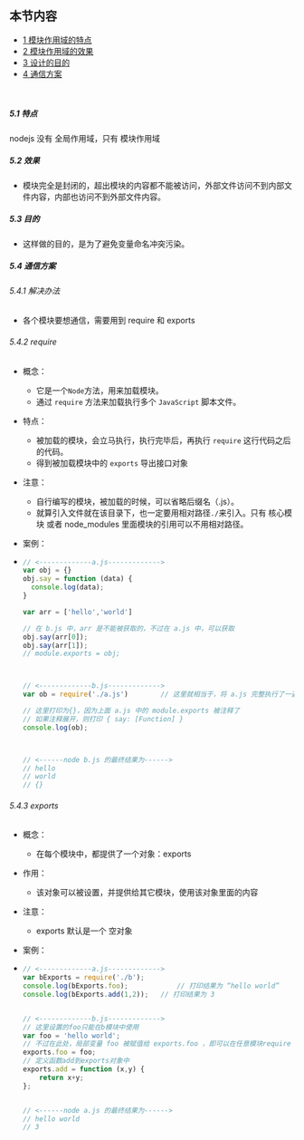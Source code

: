 ## 本节内容

- [1 模块作用域的特点](https://github.com/stevecchow/The-overview-of-node/blob/master/docs/2%20npm.md#1-npm-是什么)
- [2 模块作用域的效果](he-overview-of-node/blob/master/docs/2%20npm.md#2-npm-有哪些常用命令)
- [3 设计的目的](https://github.com/stevecchow/The-overview-of-node/blob/master/docs/2%20npm.md#3-npm-下载速度太慢)
- [4  通信方案](https://github.com/stevecchow/The-overview-of-node/blob/master/docs/2%20npm.md#4-两个-json-文件)

<br/>

##### 5.1 特点

nodejs 没有 全局作用域，只有 模块作用域



##### 5.2 效果

- 模块完全是封闭的，超出模块的内容都不能被访问，外部文件访问不到内部文件内容，内部也访问不到外部文件内容。



##### 5.3 目的

- 这样做的目的，是为了避免变量命名冲突污染。



##### 5.4 通信方案

###### 5.4.1 解决办法

- 各个模块要想通信，需要用到 require 和 exports



###### 5.4.2 require

- 概念：

  - 它是一个`Node`方法，用来加载模块。
  - 通过 `require` 方法来加载执行多个 `JavaScript` 脚本文件。

- 特点：

  - 被加载的模块，会立马执行，执行完毕后，再执行 `require` 这行代码之后的代码。
  - 得到被加载模块中的 `exports` 导出接口对象

- 注意：

  - 自行编写的模块，被加载的时候，可以省略后缀名（.js）。
  - 就算引入文件就在该目录下，也一定要用相对路径`./`来引入。只有 核心模块 或者 node_modules 里面模块的引用可以不用相对路径。

- 案例：

- ```javascript
  // <-------------a.js------------->
  var obj = {}
  obj.say = function (data) {
    console.log(data);
  }
  
  var arr = ['hello','world']
  
  // 在 b.js 中，arr 是不能被获取的，不过在 a.js 中，可以获取
  obj.say(arr[0]);	
  obj.say(arr[1]);
  // module.exports = obj;
  
  
  
  // <-------------b.js------------->
  var ob = require('./a.js')		// 这里就相当于，将 a.js 完整执行了一遍
  
  // 这里打印为{}，因为上面 a.js 中的 module.exports 被注释了
  // 如果注释展开，则打印 { say: [Function] }
  console.log(ob);
  
  
  
  // <------node b.js 的最终结果为------>
  // hello 
  // world
  // {}
  ```



###### 5.4.3 exports

- 概念：

  - 在每个模块中，都提供了一个对象：exports

- 作用：

  - 该对象可以被设置，并提供给其它模块，使用该对象里面的内容

- 注意：

  - exports 默认是一个 空对象

- 案例：

- ```javascript
  // <-------------a.js------------->
  var bExports = require('./b');
  console.log(bExports.foo); 			// 打印结果为 “hello world”
  console.log(bExports.add(1,2)); 	// 打印结果为 3
  
  
  // <-------------b.js------------->
  // 这里设置的foo只能在b模块中使用
  var foo = 'hello world';
  // 不过在此处，局部变量 foo 被赋值给 exports.foo ，即可以在任意模块require b.js使用
  exports.foo = foo; 
  // 定义函数add到exports对象中
  exports.add = function (x,y) { 
      return x+y;
  };
  
  
  // <------node a.js 的最终结果为------>
  // hello world
  // 3
  ```
